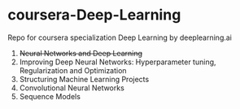# coursera-Deep-Learning
Repo for coursera specialization Deep Learning by deeplearning.ai

1. ~~Neural Networks and Deep Learning~~
2. Improving Deep Neural Networks: Hyperparameter tuning, Regularization and Optimization
3. Structuring Machine Learning Projects
4. Convolutional Neural Networks
5. Sequence Models
